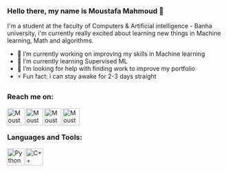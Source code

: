### Hello there, my name is Moustafa Mahmoud 👋
I'm a student at the faculty of Computers & Artificial intelligence - Banha university, i'm currently really excited about learning new things in Machine learning, Math and algorithms.

- 🔭 I’m currently working on improving my skills in Machine learning
- 🌱 I’m currently learning Supervised ML
- 🤔 I’m looking for help with finding work to improve my portfolio 
- ⚡ Fun fact: i can stay awake for 2-3 days straight

### Reach me on:
[<img align="left" alt="MoustafaMahmoudN99 | Facebook" width="40px" src="https://github.com/MoustafaMahmoudN99/MoustafaMahmoudN99/blob/main/facebook%20httpswww.cleanpng.compng-computer-icons-facebook-logo-portable-network-grap-7140044download-png.html.png" />][facebook]
[<img align="left" alt="MoustafaMahmoudN99 | LinkedIn" width="40px" src="https://github.com/MoustafaMahmoudN99/MoustafaMahmoudN99/blob/main/httpswww.cleanpng.compng-social-media-business-cards-logo-linkedin-5959612download-png.html.png" />][linkedin]
[<img align="left" alt="MoustafaMahmoudN99 | Instagram" width="40px" src="https://github.com/MoustafaMahmoudN99/MoustafaMahmoudN99/blob/main/httpswww.cleanpng.compng-logo-ds-songwriters-fest-cinars-download-instagram-802297download-png.html.png" />][instagram]
[<img align="left" alt="MoustafaMahmoudN99 | Twitter" width="40px" src="https://github.com/MoustafaMahmoudN99/MoustafaMahmoudN99/blob/main/httpswww.cleanpng.compng-twitter-png-hd-68216download-png.html.png" />][twitter]



<br />

<br />

### Languages and Tools:

<img align="left" alt="Python" width="40px" src="https://github.com/MoustafaMahmoudN99/MoustafaMahmoudN99/blob/main/python%20httpswww.cleanpng.compng-python-logo-programmer-fierce-python-cliparts-663849download-png.html.png" />
<img align="left" alt="C++" width="40px" src="https://github.com/MoustafaMahmoudN99/MoustafaMahmoudN99/blob/main/C%2B%2B%20httpswww.cleanpng.compng-the-c-programming-language-computer-programming-pr-1247497download-png.html.png" />

[twitter]: https://twitter.com/Moustafa_MMG
[instagram]: https://www.instagram.com/moustafamahmoudn99/
[linkedin]: https://www.linkedin.com/in/moustafa-mahmoud-658453158/
[facebook]: https://www.facebook.com/Moustafa.Mahmoud.n99




<!--
**MoustafaMahmoudN99/MoustafaMahmoudN99** is a ✨ _special_ ✨ repository because its `README.md` (this file) appears on your GitHub profile.

Here are some ideas to get you started:

- 🔭 I’m currently working on improving my skills in Machine learning specifically Supervised ML
- 🌱 I’m currently learning ...
- 👯 I’m looking to collaborate on ...
- 🤔 I’m looking for help with ...
- 💬 Ask me about ...
- 📫 How to reach me: [here](https://www.facebook.com/Moustafa.Mahmoud.n99)
- 😄 Pronouns: ...
- ⚡ Fun fact: ...
-->
